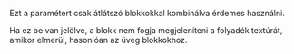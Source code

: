 Ezt a paramétert csak átlátszó blokkokkal kombinálva érdemes használni.

Ha ez be van jelölve, a blokk nem fogja megjeleníteni a folyadék textúrát, amikor elmerül, hasonlóan az üveg blokkokhoz.